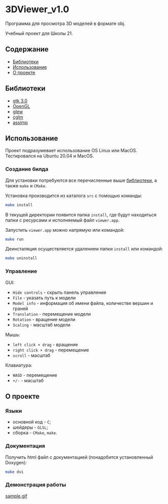 
# 3DViewer_v1.0
Программа для просмотра 3D моделей в формате obj.

Учебный проект для Школы 21.

## Содержание
- [Библиотеки](#Библиотеки)
- [Использование](#Использование)
- [О проекте](#О-проекте)

## Библиотеки
- [gtk 3.0](https://www.gtk.org/)
- [OpenGL](https://www.opengl.org/sdk/libs/)
- [glew](https://glew.sourceforge.net/)
- [cglm](https://github.com/recp/cglm)
- [assimp](https://github.com/assimp/assimp)

## Использование
Проект подразумевает использование OS Linux или MacOS. Тестировался на Ubuntu 20.04 и MacOS.

### Создание билда
Для установки потребуются все перечисленные выше [библиотеки](#Библиотеки), а также `make` и `CMake`.

Установка производится из каталога `src`  с помощью команды:
```sh
make install
```
В текущей директории появится папка `install`, где будут находиться папки с ресурсами и исполняемый файл `viewer.app`.

Запустить `viewer.app` можно напрямую или командой:
```sh
make run
```

Деинсталяция осуществляется удалением папки `install` или командой:
```sh
make uninstall
```

### Управление
GUI:
- `Hide controls` - скрыть панель управления
- `File` - указать путь к модели
- `Model info` - информация об имени файла, количестве вершин и граней
- `Translation` - перемещение модели
- `Rotation` - вращение модели
- `Scaling` - масштаб модели

Мышь:
- `left click + drag` - вращение
- `right click + drag` - перемещение
- `scroll` - масштаб

Клавиатура:
- `WASD` - перемещение
- `+/-` - масштаб

## О проекте
### Языки
- основной код - `C`;
- шейдеры - `GLSL`;
- сборка - `CMake`, `make`.

### Документация
Получить html файл с документацией (понадобится установленный Doxygen):
```sh
make dvi
```

### Демонстрация работы
[sample.gif](misc/sample.gif)
